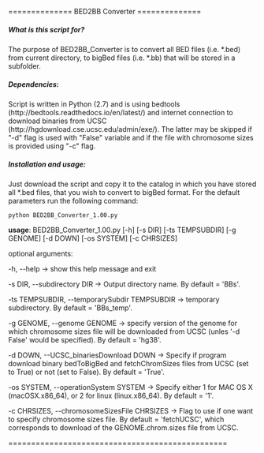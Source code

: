 ============== BED2BB Converter ==============

<h5>What is this script for?</h5>
The purpose of BED2BB_Converter is to convert all BED files (i.e. *.bed) from current directory, to bigBed files (i.e. *.bb) that will be stored in a subfolder.

<h5>Dependencies:</h5>
Script is written in Python (2.7) and is using bedtools (http://bedtools.readthedocs.io/en/latest/) and internet connection to download binaries from UCSC (http://hgdownload.cse.ucsc.edu/admin/exe/). The latter may be skipped if "-d" flag is used with "False" variable and if the file with chromosome sizes is provided using "-c" flag.

<h5>Installation and usage:</h5>
Just download the script and copy it to the catalog in which you have stored all *.bed files, that you wish to convert to bigBed format. 
For the default parameters run the following command:

<code>python BED2BB_Converter_1.00.py</code>


<b>usage</b>: BED2BB_Converter_1.00.py [-h] [-s DIR] [-ts TEMPSUBDIR] [-g GENOME] [-d DOWN] [-os SYSTEM] [-c CHRSIZES]

optional arguments:

-h, --help -> show this help message and exit
  
-s DIR, --subdirectory DIR ->  Output directory name. By default = 'BBs'.
  
-ts TEMPSUBDIR, --temporarySubdir TEMPSUBDIR -> temporary subdirectory. By default = 'BBs_temp'.
  
-g GENOME, --genome GENOME -> specify version of the genome for which chromosome sizes file will be downloaded from UCSC (unles '-d False' would be specified). By default = 'hg38'.
  
-d DOWN, --UCSC_binariesDownload DOWN -> Specify if program download binary bedToBigBed and fetchChromSizes files from UCSC (set to True) or not (set to False). By default = 'True'.
  
-os SYSTEM, --operationSystem SYSTEM -> Specify either 1 for MAC OS X (macOSX.x86_64), or 2 for linux (linux.x86_64). By default = '1'.
  
-c CHRSIZES, --chromosomeSizesFile CHRSIZES -> Flag to use if one want to specify chromosome sizes file. By default = 'fetchUCSC', which corresponds to download of the GENOME.chrom.sizes file from UCSC.
  

================================================

